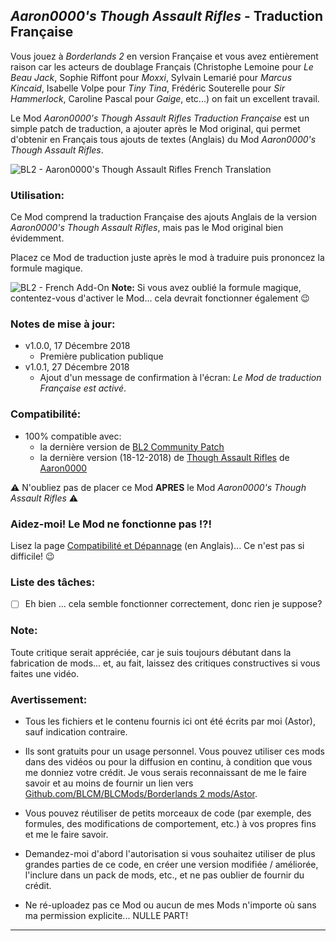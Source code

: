 ## *Aaron0000's Though Assault Rifles* - Traduction Française

Vous jouez à *Borderlands 2* en version Française et vous avez entièrement raison car les acteurs de doublage Français (Christophe Lemoine pour *Le Beau Jack*, Sophie Riffont pour *Moxxi*, Sylvain Lemarié pour *Marcus Kincaid*,  Isabelle Volpe pour *Tiny Tina*, Frédéric Souterelle pour *Sir Hammerlock*, Caroline Pascal pour *Gaige*, etc...) on fait un excellent travail.

Le Mod *Aaron0000's Though Assault Rifles Traduction Française* est un simple patch de traduction, a ajouter après le Mod original, qui permet d'obtenir en Français tous ajouts de textes (Anglais) du Mod *Aaron0000's Though Assault Rifles*.

![BL2 - Aaron0000's Though Assault Rifles French Translation](https://imgur.com/Oz9CAvy.jpg "Don't worry guys... even if my screen capture show French text, my mods are in English")

### Utilisation:

Ce Mod comprend la traduction Française des ajouts Anglais de la version *Aaron0000's Though Assault Rifles*, mais pas le Mod original bien évidemment.

Placez ce Mod de traduction juste après le mod à traduire puis prononcez la formule magique.

![BL2 - French Add-On](https://imgur.com/noX3979.jpg "Don't worry guys... even if my screen capture show French text, my mods are in English")
__Note:__ Si vous avez oublié la formule magique, contentez-vous d'activer le Mod... cela devrait fonctionner également :wink:

### Notes de mise à jour:

- v1.0.0, 17 Décembre 2018 
  - Première publication publique
- v1.0.1, 27 Décembre 2018 
  - Ajout d'un message de confirmation à l'écran: *Le Mod de traduction Française est activé*.
 
### Compatibilité:

- 100% compatible avec:
  - la dernière version de [BL2 Community Patch](https://github.com/BLCM/BLCMods/tree/master/Borderlands%202%20mods/Community%20Patch%20Team)
  - la dernière version (18-12-2018) de [Though Assault Rifles](https://github.com/BLCM/BLCMods/blob/master/Borderlands%202%20mods/Aaron0000/Weapon-Item%20Parts%20and%20Accessories/ToughARs.txt) de [Aaron0000](https://github.com/BLCM/BLCMods/tree/master/Borderlands%202%20mods/Aaron0000)

:warning: N'oubliez pas de placer ce Mod __APRES__ le Mod *Aaron0000's Though Assault Rifles* :warning:

### Aidez-moi! Le Mod ne fonctionne pas !?!

Lisez la page  [Compatibilité et Dépannage](https://github.com/BLCM/BLCMods/tree/master/Borderlands%202%20mods/Astor/Compatibility%20%26%20Troubleshooting) (en Anglais)... Ce n'est pas si difficile! :wink:

### Liste des tâches:

- [ ] Eh bien ... cela semble fonctionner correctement, donc rien je suppose?
  
### Note: 

Toute critique serait appréciée, car je suis toujours débutant dans la fabrication de mods... et, au fait, laissez des critiques constructives si vous faites une vidéo.

### Avertissement:

- Tous les fichiers et le contenu fournis ici ont été écrits par moi (Astor), sauf indication contraire.

- Ils sont gratuits pour un usage personnel. Vous pouvez utiliser ces mods dans des vidéos ou pour la diffusion en continu, à condition que vous me donniez votre crédit. Je vous serais reconnaissant de me le faire savoir et au moins de fournir un lien vers [Github.com/BLCM/BLCMods/Borderlands 2 mods/Astor](https://github.com/BLCM/BLCMods/tree/master/Borderlands%202%20mods/Astor).

- Vous pouvez réutiliser de petits morceaux de code (par exemple, des formules, des modifications de comportement, etc.) à vos propres fins et me le faire savoir. 

- Demandez-moi d'abord l'autorisation si vous souhaitez utiliser de plus grandes parties de ce code, en créer une version modifiée / améliorée, l'inclure dans un pack de mods, etc., et ne pas oublier de fournir du crédit.

- Ne ré-uploadez pas ce Mod ou aucun de mes Mods n'importe où sans ma permission explicite... NULLE PART!

* * * * *



